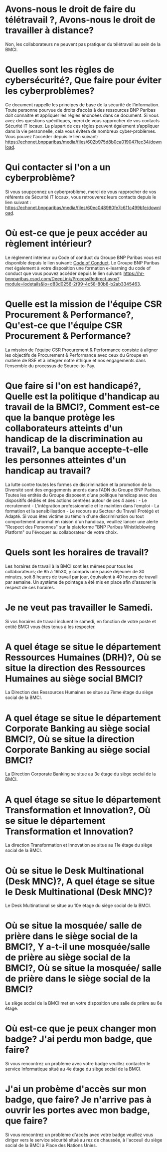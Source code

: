 
# Avons-nous le droit de faire du télétravail ?, Avons-nous le droit de travailler à distance?
Non, les collaborateurs ne peuvent pas pratiquer du télétravail au sein de la BMCI.


# Quelles sont les règles de cybersécurité?, Que faire pour éviter les cyberproblèmes?
Ce document rappelle les principes de base de la sécurité de l’information. Toute personne pourvue de droits d’accès à des ressources BNP Paribas doit connaitre et appliquer les règles énoncées dans ce document. Si vous avez des questions spécifiques, merci de vous rapprocher de vos contacts Sécurité IT locaux. La plupart de ces règles peuvent également s’appliquer dans la vie personnelle, cela vous évitera de nombreux cyber-problèmes. Vous pouvez l'accéder depuis le lien suivant: https://echonet.bnpparibas/media/files/602b975d8b0ca019047fec34/download.


# Qui contacter si l'on a un cyberproblème?
Si vous soupçonnez un cyberproblème, merci de vous rapprocher de vos référents de Sécurité IT locaux, vous retrouverez leurs contacts depuis le lien suivant : https://echonet.bnpparibas/media/files/60ec048980fe7c611c499b1e/download.


# Où est-ce que je peux accéder au règlement intérieur?
Le règlement intérieur ou Code of conduct du Groupe BNP Paribas vous est disponible depuis le lien suivant: [Code of Conduct](file:///C:/Users/h20424/Downloads/220131-bnpp-compliance-codeofconduct-2022-fr.pdf). Le Groupe BNP Paribas met également à votre disposition une formation e-learning du code of conduct que vous pouvez accéder depuis le lien suivant: https://hr-bnpparibas.csod.com/DeepLink/ProcessRedirect.aspx?module=lodetails&lo=d83d0256-2f99-4c58-80b8-b2ab3345463.


# Quelle est la mission de l'équipe CSR Procurement & Performance?, Qu'est-ce que l'équipe CSR Procurement & Performance?
La mission de l’équipe CSR Procurement & Performance consiste à aligner les objectifs de Procurement & Performance avec ceux du Groupe en matière de RSE et à intégrer notre éthique et nos engagements dans l’ensemble du processus de Source-to-Pay.

# Que faire si l'on est handicapé?, Quelle est la politique d'handicap au travail de la BMCI?, Comment est-ce que la banque protège les collaborateurs atteints d'un handicap de la discrimination au travail?, La banque accepte-t-elle les personnes atteintes d'un handicap au travail?
La lutte contre toutes les formes de discrimination et la promotion de la Diversité sont des engagements ancrés dans l’ADN du Groupe BNP Paribas. Toutes les entités du Groupe disposent d’une politique handicap avec des dispositifs dédiés et des actions centrées autour de ces 4 axes : - Le recrutement - L’intégration professionnelle et le maintien dans l’emploi - La formation et la sensibilisation - Le recours au Secteur du Travail Protégé et Adapté. Si vous êtes victime ou témoin d'une discrimination ou tout comportement anormal en raison d'un handicap, veuillez lancer une alerte "Respect des Personnes" sur la plateforme "BNP Paribas Whistleblowing Platform" ou l'évoquer au collaborateur de votre choix.


# Quels sont les horaires de travail?
Les horaires de travail à la BMCI sont les mêmes pour tous les collaborateurs; de 8h à 16h30, y compris une pause déjeuner de 30 minutes, soit 8 heures de travail par jour, équivalent à 40 heures de travail par semaine. Un système de pointage a été mis en place afin d'assurer le respect de ces horaires.

# Je ne veut pas travailler le Samedi.
Si vos horaires de travail incluent le samedi, en fonction de votre poste et entité BMCI vous êtes tenus à les respecter. 


# A quel étage se situe le département Ressources Humaines (DRH)?, Où se situe la direction des Ressources Humaines au siège social BMCI?
La Direction des Ressources Humaines se situe au 7ème étage du siège social de la BMCI.


# A quel étage se situe le département Corporate Banking au siège social BMCI?, Où se situe la direction Corporate Banking au siège social BMCI?
La Direction Corporate Banking se situe au 3e étage du siège social de la BMCI.


# A quel étage se situe le département Transformation et Innovation?, Où se situe le département Transformation et Innovation?
La direction Transformation et Innovation se situe au 11e étage du siège social de la BMCI.


# Où se situe le Desk Multinational (Desk MNC)?, A quel étage se situe le Desk Multinational (Desk MNC)?
Le Desk Multinational se situe au 10e étage du siège social de la BMCI.


# Où se situe la mosquée/ salle de prière dans le siège social de la BMCI?, Y a-t-il une mosquée/salle de prière au siège social de la BMCI?, Où se situe la mosquée/ salle de prière dans le siège social de la BMCI?
Le siège social de la BMCI met en votre disposition une salle de prière au 6e étage.

# Où est-ce que je peux changer mon badge? J'ai perdu mon badge, que faire?
Si vous rencontrez un problème avec votre badge veuillez contacter le service Informatique situé au 4e étage du siège social de la BMCI.

# J'ai un probème d'accès sur mon badge, que faire?  Je n'arrive pas à ouvrir les portes avec mon badge, que faire?
Si vous rencontrez un problème d'accès avec votre badge veuillez vous diriger vers le service sécurité situé au rez de chaussée, à l'acceuil du siège social de la BMCI à Place des Nations Unies.



